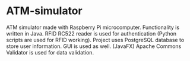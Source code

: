# ATM-simulator

ATM simulator made with Raspberry Pi microcomputer. Functionality is written in Java.
RFID RC522 reader is used for authentication (Python scripts are used for RFID working). 
Project uses PostgreSQL database to store user information.
GUI is used as well. (JavaFX)
Apache Commons Validator is used for data validation.   
